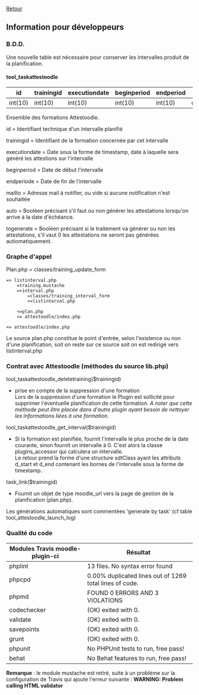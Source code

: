 [Retour](index.md)

## Information pour développeurs ##

### B.D.D. ###  
Une nouvelle table est nécessaire pour conserver les intervalles produit de la planification.  

#### tool_taskattestoodle

|  id     | trainingid  | executiondate | beginperiod | endperiod | mailto   | operatorid | auto  | togenerate |
|---------|-------------|---------------|-------------|-----------|----------|------------|-------|------------|
| int(10) | int(10)     | int(10)       | int(10)     | int(10)   | char(255)| int(10)    | int(1)| int(1)     |

Ensemble des formations Attestoodle.  

id = Identifiant technique d'un intervalle planifié  

trainingid = Identifiant de la formation concernée par cet intervalle  

executiondate = Date sous la forme de timestamp, date à laquelle sera généré les attestions sur l'intervalle  

beginperiod = Date de début l'intervalle  

endperiode = Date de fin de l'intervalle  

mailto = Adresse mail à notifier, ou vide si aucune notification n'est souhaitée  

auto = Booléen précisant s'il faut ou non générer les attestations lorsqu'on arrive à la date d'échéance.  

togenerate = Booléen précisant si le traitement va générer ou non les attestations, s'il vaut 0 les attestations ne seront pas générées autiomatiquement.  

### Graphe d'appel
Plan.php
	= classes/training_update_form

	=> listinterval.php
		=training.mustache
		=>interval.php
			=classes/training_interval_form
			<=listinterval.php

		<=plan.php
		<= attestoodle/index.php

 	<= attestoodle/index.php

Le source plan.php constitue le point d'entrée, selon l'existence ou non d'une planification, soit on reste sur ce source soit on est redirigé vers listinterval.php  

### Contrat avec Attestoodle (méthodes du source lib.php)
tool_taskattestoodle_deletetraining($trainingid)   
 * prise en compte de la suppression d'une formation  
Lors de la suppression d'une formation le Plugin est sollicité pour supprimer l'éventuelle planification de cette formation.
*A noter que cette méthode peut être placée dans d'autre plugin ayant besoin de nettoyer les informations liées à une formation.*

tool_taskattestoodle_get_interval($trainingid)  
 * Si la formation est planifiée, fournit l'intervalle le plus proche de la date courante, sinon fournit un intervalle à 0. C'est alors la classe plugins_accessor qui calculera un intervalle.  
Le retour prend la forme d'une structure sdtClass ayant les attributs d_start et d_end contenant les bornes de l'intervalle sous la forme de timestamp.  

task_link($trainingid)
 * Fournit un objet de type moodle_url vers la page de gestion de la planification (plan.php).
 
Les générations automatiques sont commentées 'generate by task' (cf table tool_attestoodle_launch_log)  


### Qualité du code 

|  Modules Travis  moodle-plugin-ci | Résultat              |
|-----------------------------------|-----------------------|
| phplint                           | 13 files. No syntax error found |
| phpcpd                            | 0.00% duplicated lines out of 1269 total lines of code. |
| phpmd  | FOUND 0 ERRORS AND 3 VIOLATIONS |
| codechecker | (OK) exited with 0.  |
| validate | (OK) exited with 0.  |
| savepoints | (OK) exited with 0.  |
| grunt | (OK) exited with 0. |
| phpunit | No PHPUnit tests to run, free pass! |
| behat | No Behat features to run, free pass! |

**Remarque** : le module mustache est retiré, suite à un problème sur la configuration de Travis qui ajoute l'erreur suivante : **WARNING: Problem calling HTML validator** 
